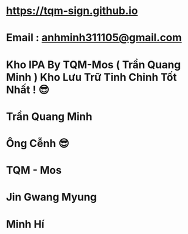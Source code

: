 # https://tqm-sign.github.io

# Email : anhminh311105@gmail.com

# Kho IPA By TQM-Mos ( Trần Quang Minh ) Kho Lưu Trữ Tinh Chỉnh Tốt Nhất ! 😎

# Trần Quang Minh

# Ông Cễnh 😎

# TQM - Mos

# Jin Gwang Myung

# Minh Hí